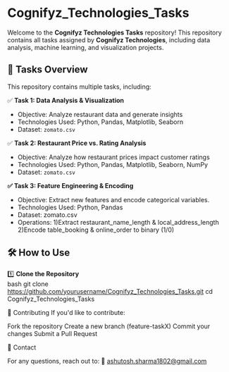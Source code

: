 # Cognifyz_Technologies_Tasks

Welcome to the **Cognifyz Technologies Tasks** repository! This repository contains all tasks assigned by **Cognifyz Technologies**, including data analysis, machine learning, and visualization projects.

## 📜 Tasks Overview  

This repository contains multiple tasks, including:  

✅ **Task 1: Data Analysis & Visualization**  
- Objective: Analyze restaurant data and generate insights  
- Technologies Used: Python, Pandas, Matplotlib, Seaborn  
- Dataset: `zomato.csv`

✅ **Task 2: Restaurant Price vs. Rating Analysis**  
- Objective: Analyze how restaurant prices impact customer ratings  
- Technologies Used: Python, Pandas, Matplotlib, Seaborn, NumPy  
- Dataset: `zomato.csv`

**✅ Task 3: Feature Engineering & Encoding**

- Objective: Extract new features and encode categorical variables.
- Technologies Used: Python, Pandas
- Dataset: zomato.csv
- Operations: 1)Extract restaurant_name_length & local_address_length
              2)Encode table_booking & online_order to binary (1/0)


## 🛠️ How to Use  

1️⃣ **Clone the Repository**  
bash
git clone https://github.com/yourusername/Cognifyz_Technologies_Tasks.git
cd Cognifyz_Technologies_Tasks


🤝 Contributing
If you'd like to contribute:

Fork the repository
Create a new branch (feature-taskX)
Commit your changes
Submit a Pull Request

📩 Contact

For any questions, reach out to:
📧 ashutosh.sharma1802@gmail.com
